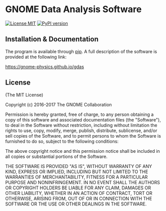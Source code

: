 # GNOME Data Analysis Software

[![License MIT](https://img.shields.io/badge/License-MIT-blue.svg)](http://opensource.org/licenses/MIT)
[![PyPI version](https://badge.fury.io/py/gdas.svg)](https://badge.fury.io/py/gdas)

## Installation & Documentation

The program is available through [pip](https://pypi.python.org/pypi/pip).
A full description of the software is provided at the following link:

 https://gnome-physics.github.io/gdas

## License

(The MIT License)

Copyright (c) 2016-2017 The GNOME Collaboration

Permission is hereby granted, free of charge, to any person obtaining a copy
of this software and associated documentation files (the "Software"), to deal
in the Software without restriction, including without limitation the rights
to use, copy, modify, merge, publish, distribute, sublicense, and/or sell
copies of the Software, and to permit persons to whom the Software is
furnished to do so, subject to the following conditions:

The above copyright notice and this permission notice shall be included in all
copies or substantial portions of the Software.

THE SOFTWARE IS PROVIDED "AS IS", WITHOUT WARRANTY OF ANY KIND, EXPRESS OR
IMPLIED, INCLUDING BUT NOT LIMITED TO THE WARRANTIES OF MERCHANTABILITY,
FITNESS FOR A PARTICULAR PURPOSE AND NONINFRINGEMENT. IN NO EVENT SHALL THE
AUTHORS OR COPYRIGHT HOLDERS BE LIABLE FOR ANY CLAIM, DAMAGES OR OTHER
LIABILITY, WHETHER IN AN ACTION OF CONTRACT, TORT OR OTHERWISE, ARISING FROM,
OUT OF OR IN CONNECTION WITH THE SOFTWARE OR THE USE OR OTHER DEALINGS IN THE
SOFTWARE.
